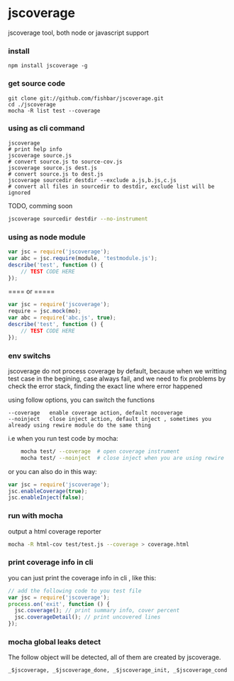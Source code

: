 jscoverage
==========
jscoverage tool, both node or javascript support

### install 
  
    npm install jscoverage -g

### get source code
    git clone git://github.com/fishbar/jscoverage.git
    cd ./jscoverage
    mocha -R list test --coverage

### using as cli command
```shell
jscoverage
# print help info
jscoverage source.js
# convert source.js to source-cov.js
jscoverage source.js dest.js
# convert source.js to dest.js
jscoverage sourcedir destdir --exclude a.js,b.js,c.js
# convert all files in sourcedir to destdir, exclude list will be ignored
```
TODO, comming soon
```sh
jscoverage sourcedir destdir --no-instrument
```

### using as node module

```js
var jsc = require('jscoverage');
var abc = jsc.require(module, 'testmodule.js');
describe('test', function () {
    // TEST CODE HERE
});
```
==== or =====
```js
var jsc = require('jscoverage');
require = jsc.mock(mo);
var abc = require('abc.js', true);
describe('test', function () {
    // TEST CODE HERE
});
```
### env switchs

jscoverage do not process coverage by default,
because when we writting test case in the begining, case always fail,
and we need to fix problems by check the error stack, finding the exact line where error happened

using follow options, you can switch the functions

    --coverage   enable coverage action, default nocoverage
    --noinject   close inject action, default inject , sometimes you already using rewire module do the same thing

i.e when you run test code by mocha:
```sh
    mocha test/ --coverage  # open coverage instrument
    mocha test/ --noinject  # close inject when you are using rewire
```
or you can also do in this way:
```js
var jsc = require('jscoverage');
jsc.enableCoverage(true);
jsc.enableInject(false);
```
    
### run with mocha

output a html coverage reporter 
```sh
mocha -R html-cov test/test.js --coverage > coverage.html
```

### print coverage info in cli

you can just print the coverage info in cli , like this:
```js
// add the following code to you test file
var jsc = require('jscoverage');
process.on('exit', function () {
  jsc.coverage(); // print summary info, cover percent
  jsc.coverageDetail(); // print uncovered lines
});
```

### mocha global leaks detect

The follow object will be detected, all of them are created by jscoverage.

    _$jscoverage, _$jscoverage_done, _$jscoverage_init, _$jscoverage_cond

